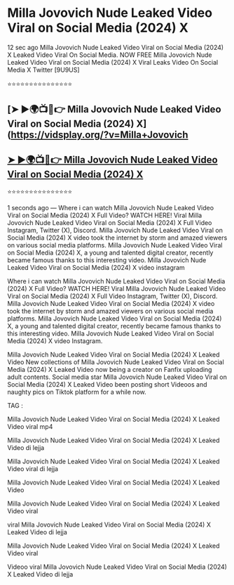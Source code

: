 ﻿# Milla Jovovich Nude Leaked Video Viral on Social Media (2024) X



12 sec ago Milla Jovovich Nude Leaked Video Viral on Social Media (2024) X Leaked Video Viral On Social Media. NOW FREE Milla Jovovich Nude Leaked Video Viral on Social Media (2024) X Viral Leaks Video On Social Media X Twitter [9U9US]

⭐⭐⭐⭐⭐⭐⭐⭐⭐⭐⭐⭐⭐⭐⭐

## [➤ ►🌍📺📱👉 Milla Jovovich Nude Leaked Video Viral on Social Media (2024) X](https://vidsplay.org/?v=Milla+Jovovich

## [➤ ►🌍📺📱👉 Milla Jovovich Nude Leaked Video Viral on Social Media (2024) X](https://vidsplay.org/?v=Milla+Jovovich)


⭐⭐⭐⭐⭐⭐⭐⭐⭐⭐⭐⭐⭐⭐⭐



1 seconds ago — Where i can watch Milla Jovovich Nude Leaked Video Viral on Social Media (2024) X Full Video? WATCH HERE! Viral Milla Jovovich Nude Leaked Video Viral on Social Media (2024) X Full Video Instagram, Twitter (X), Discord. Milla Jovovich Nude Leaked Video Viral on Social Media (2024) X video took the internet by storm and amazed viewers on various social media platforms. Milla Jovovich Nude Leaked Video Viral on Social Media (2024) X, a young and talented digital creator, recently became famous thanks to this interesting video. Milla Jovovich Nude Leaked Video Viral on Social Media (2024) X video instagram

Where i can watch Milla Jovovich Nude Leaked Video Viral on Social Media (2024) X Full Video? WATCH HERE! Viral Milla Jovovich Nude Leaked Video Viral on Social Media (2024) X Full Video Instagram, Twitter (X), Discord. Milla Jovovich Nude Leaked Video Viral on Social Media (2024) X video took the internet by storm and amazed viewers on various social media platforms. Milla Jovovich Nude Leaked Video Viral on Social Media (2024) X, a young and talented digital creator, recently became famous thanks to this interesting video. Milla Jovovich Nude Leaked Video Viral on Social Media (2024) X video Instagram.

Milla Jovovich Nude Leaked Video Viral on Social Media (2024) X Leaked Video New collections of Milla Jovovich Nude Leaked Video Viral on Social Media (2024) X Leaked Video now being a creator on Fanfix uploading adult contents. Social media star Milla Jovovich Nude Leaked Video Viral on Social Media (2024) X Leaked Video been posting short Videoos and naughty pics on Tiktok platform for a while now.

TAG :

 

Milla Jovovich Nude Leaked Video Viral on Social Media (2024) X Leaked Video viral mp4

 

Milla Jovovich Nude Leaked Video Viral on Social Media (2024) X Leaked Video di lejja

 

Milla Jovovich Nude Leaked Video Viral on Social Media (2024) X Leaked Video viral di lejja

 

Milla Jovovich Nude Leaked Video Viral on Social Media (2024) X Leaked Video

 

Milla Jovovich Nude Leaked Video Viral on Social Media (2024) X Leaked Video viral

 

viral Milla Jovovich Nude Leaked Video Viral on Social Media (2024) X Leaked Video di lejja

 

Milla Jovovich Nude Leaked Video Viral on Social Media (2024) X Leaked Video viral

 

Videoo viral Milla Jovovich Nude Leaked Video Viral on Social Media (2024) X Leaked Video di lejja